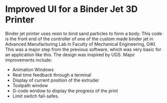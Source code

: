 # Improved UI for a Binder Jet 3D Printer
Binder jet printer uses resin to bind sand particles to form a body. This code is the front end of the controller of one of the custom made binder jet in Advanced Manufacturing Lab in Faculty of Mechanical Engineering, GIKI.
This was a major step from the previous software, which was very basic for an application like this. The design was inspired by UGS. Major improvements include:
* Animation Windows
* Real time feedback through a terminal
* Display of current position of the extruder
* Toolpath window
* G-code window to display the progress of the print
* Limit switch fail-safes.
